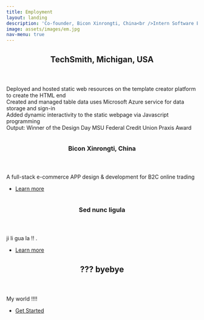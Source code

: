 ```yaml
---
title: Employment
layout: landing
description: 'Co-founder, Bicon Xinrongti, China<br />Intern Software Engineer in Senior Capstone Project, TechSmith, Michigan<br />Intern in R & D, Youshi Medical (Suzhou) Ltd., China'
image: assets/images/em.jpg
nav-menu: true
---
```


<!-- Main -->
<div id="main">

<!-- One -->
<section id="one">
	<div class="inner">
		<header class="major">
			<h2>TechSmith, Michigan, USA</h2>
		</header>
		<p>Deployed and hosted static web resources on the template creator platform to create the HTML end<br />Created and managed table data uses Microsoft Azure service for data storage and sign-in<br />Added dynamic interactivity to the static webpage via Javascript programming<br />Output: Winner of the Design Day MSU Federal Credit Union Praxis Award</p>
	</div>
</section>

<!-- Two -->
<section id="two" class="spotlights">
	<section>
		<a href="generic.html" class="image">
			<img src="{% link assets/images/pic08.jpg %}" alt="" data-position="center center" />
		</a>
		<div class="content">
			<div class="inner">
				<header class="major">
					<h3>Bicon Xinrongti, China</h3>
				</header>
				<p>A full-stack e-commerce APP design & development for B2C online trading</p>
				<ul class="actions">
					<li><a href="generic.html" class="button">Learn more</a></li>
				</ul>
			</div>
		</div>
	</section>
	<section>
		<a href="generic.html" class="image">
			<img src="{% link assets/images/pic10.jpg %}" alt="" data-position="25% 25%" />
		</a>
		<div class="content">
			<div class="inner">
				<header class="major">
					<h3>Sed nunc ligula</h3>
				</header>
				<p>ji li gua la !! .</p>
				<ul class="actions">
					<li><a href="generic.html" class="button">Learn more</a></li>
				</ul>
			</div>
		</div>
	</section>
</section>

<!-- Three -->
<section id="three">
	<div class="inner">
		<header class="major">
			<h2>??? byebye</h2>
		</header>
		<p>My world !!!!</p>
		<ul class="actions">
			<li><a href="generic.html" class="button next">Get Started</a></li>
		</ul>
	</div>
</section>

</div>
